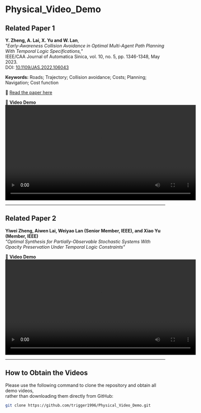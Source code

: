 # Physical_Video_Demo

## Related Paper 1
**Y. Zheng, A. Lai, X. Yu and W. Lan**,  
*"Early-Awareness Collision Avoidance in Optimal Multi-Agent Path Planning With Temporal Logic Specifications,"*  
IEEE/CAA Journal of Automatica Sinica, vol. 10, no. 5, pp. 1346-1348, May 2023.  
DOI: [10.1109/JAS.2022.106043](https://doi.org/10.1109/JAS.2022.106043)  

**Keywords:** Roads; Trajectory; Collision avoidance; Costs; Planning; Navigation; Cost function  

📄 [Read the paper here](https://www.ieee-jas.net/article/shaid/0ad4c1313ae46a7bc776b89e2978abc951bdcaa6edbfcee9e78fbb51e0c5b18a?pageType=en)  

🎥 **Video Demo**  
<video src="https://user-images.githubusercontent.com/24710213/209428242-488b2fda-2383-4769-a22b-257a5a53ddb4.mp4" controls width="600"></video>

---

## Related Paper 2
**Yiwei Zheng, Aiwen Lai, Weiyao Lan (Senior Member, IEEE), and Xiao Yu (Member, IEEE)**  
*"Optimal Synthesis for Partially-Observable Stochastic Systems With Opacity Preservation Under Temporal Logic Constraints"*  

🎥 **Video Demo**  
<video src="https://github.com/trigger1996/Physical_Video_Demo/blob/master/MDP2025/0426_multi.mp4?raw=true" controls width="600"></video>

---

## How to Obtain the Videos
Please use the following command to clone the repository and obtain all demo videos,  
rather than downloading them directly from GitHub:

```bash
git clone https://github.com/trigger1996/Physical_Video_Demo.git
